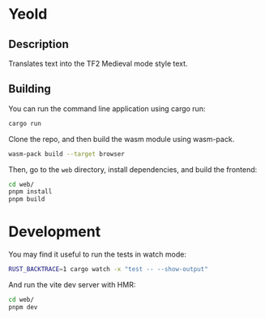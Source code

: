 # Yeold

## Description
Translates text into the TF2 Medieval mode style text.

## Building

You can run the command line application using cargo run:

```bash
cargo run
```

Clone the repo, and then build the wasm module using wasm-pack.

```bash
wasm-pack build --target browser
```

Then, go to the `web` directory, install dependencies, and build the frontend:

```bash
cd web/
pnpm install
pnpm build
```

# Development

You may find it useful to run the tests in watch mode:

```bash
RUST_BACKTRACE=1 cargo watch -x "test -- --show-output"
```

And run the vite dev server with HMR:

```bash
cd web/
pnpm dev
```
